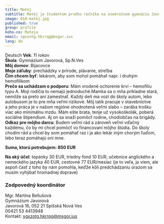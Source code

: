 ```yaml
---
title: Matej
subtitle: Matej je študentom prvého ročníka na osemročnom gymnáziu Javorová v Spišskej Novej Vsi
image: 010-matej.jpg
published: true
group: profile
koho-co: Mateja
email: sgxzotg.hkrrqg@msgor.ius
lang: de
---
```

Deutsch
**Vek**: 11 rokov  
**Škola**: Gymnázium Javorová, Sp.N.Ves  
**Môj domov**: Bijacovce  
**Moje záľuby**: prechádzky v prírode, plávanie, streľba  
**Čím chcem byť**: lekárom, aby som mohol pomáhať napr. i druhým hemofilikom  
**Prečo sa uchádzam o podporu**: Mám vrodené ochorenie krvi – hemofíliu typu A. Moji rodičia to nemajú jednoduché.Mamka sa o mňa príkladne stará, nemôže sa preto ani zamestnať. Každý deň ma vozí do školy autom, lebo autobusom je to pre mňa veľmi rizikové. Môj tatík pracuje v stavebníctve a jeho práca je v našom regióne ohodnotená veľmi slabo – zarába trošku viac ako minimálnu mzdu. Mám ešte brata, tenje už vysokoškolák, poberá sociálne štipendium. Aj on sa snaží pomôcť rodine, chodíobčas na brigády.  
**Odkaz pre môjho darcu**: Budem veľmi rád a zároveň veľmi vďačný každému, čo by mi chcel pomôcť vo financovaní môjho štúdia. Do školy chodím rád a chcel by som pomáhať raz i ja ako lekár iným chorým ľuďom, lebo teraz pomáhajú oni mne.  

**Suma, ktorú potrebujem: 850 EUR**  

**Na aký účel**: topánky 30 EUR, triedny fond 10 EUR, učebnice anglického a nemeckého jazyka 40 EUR, cestovné 77 EUR/mesiac (je to veľa, ja viem, ale aspoň časť z toho by nám pomohla, keďže kôli predchádzaniu úrazom sa musím vyhýbať hromadnej doprave)  

### Zodpovedný koordinátor

Mgr. Martina Bellušová  
Gymnázium Javorová  
Javorová 16, 052 21 Spišská Nová Ves  
00421 53 4413948  
Kontakt: <sgxzotg.hkrrqg@msgor.ius>
